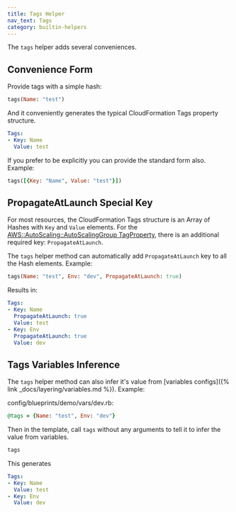 ```yaml
---
title: Tags Helper
nav_text: Tags
category: builtin-helpers
---
```


The `tags` helper adds several conveniences.

## Convenience Form

Provide tags with a simple hash:

```ruby
tags(Name: "test")
```

And it conveniently generates the typical CloudFormation Tags property structure.

```yaml
Tags:
- Key: Name
  Value: test
```

If you prefer to be explicitly you can provide the standard form also. Example:

```ruby
tags([{Key: "Name", Value: "test"}])
```

## PropagateAtLaunch Special Key

For most resources, the CloudFormation Tags structure is an Array of Hashes with `Key` and `Value` elements. For the [AWS::AutoScaling::AutoScalingGroup TagProperty](https://docs.aws.amazon.com/AWSCloudFormation/latest/UserGuide/aws-properties-as-tags.html), there is an additional required key: `PropagateAtLaunch`.

The `tags` helper method can automatically add `PropagateAtLaunch` key to all the Hash elements.  Example:

```ruby
tags(Name: "test", Env: "dev", PropagateAtLaunch: true)
```

Results in:

```yaml
Tags:
- Key: Name
  PropagateAtLaunch: true
  Value: test
- Key: Env
  PropagateAtLaunch: true
  Value: dev
```

## Tags Variables Inference

The `tags` helper method can also infer it's value from [variables configs]({% link _docs/layering/variables.md %}).  Example:

config/blueprints/demo/vars/dev.rb:

```ruby
@tags = {Name: "test", Env: "dev"}
```

Then in the template, call `tags` without any arguments to tell it to infer the value from variables.

```ruby
tags
```

This generates

```yaml
Tags:
- Key: Name
  Value: test
- Key: Env
  Value: dev
```